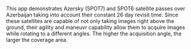 This app demonstrates Azersky (SPOT7) and SPOT6 satellite passes over Azerbaijan taking into account their constant 26 day revisit time.
Since these satellites are capable of not only taking images right above the ground, their agility and maneuvr capability allow them to acquire images while rotating to a different angles.
The higher the acquisition angle, the larger the coverage area.
